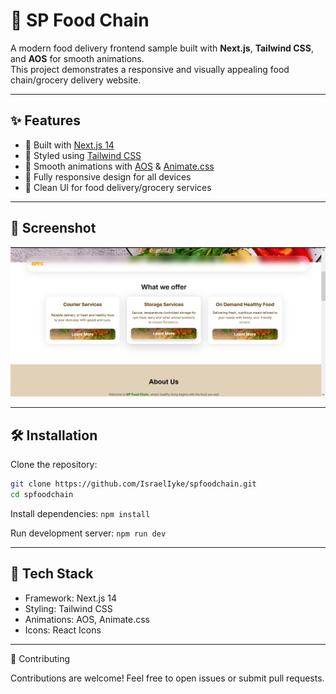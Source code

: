 # 🍔 SP Food Chain

A modern food delivery frontend sample built with **Next.js**, **Tailwind CSS**, and **AOS** for smooth animations.  
This project demonstrates a responsive and visually appealing food chain/grocery delivery website.

---

## ✨ Features
- 🚀 Built with [Next.js 14](https://nextjs.org/)
- 🎨 Styled using [Tailwind CSS](https://tailwindcss.com/)
- 💫 Smooth animations with [AOS](https://michalsnik.github.io/aos/) & [Animate.css](https://animate.style/)
- 📱 Fully responsive design for all devices
- 🛒 Clean UI for food delivery/grocery services

---

## 📸 Screenshot
![Homepage](public/spfoods.png)

---

## 🛠️ Installation

Clone the repository:

```bash
git clone https://github.com/IsraelIyke/spfoodchain.git
cd spfoodchain
```

Install dependencies:
```npm install```

Run development server:
```npm run dev```

---

## 📂 Tech Stack
- Framework: Next.js 14
- Styling: Tailwind CSS
- Animations: AOS, Animate.css
- Icons: React Icons

---

🤝 Contributing

Contributions are welcome! Feel free to open issues or submit pull requests.
